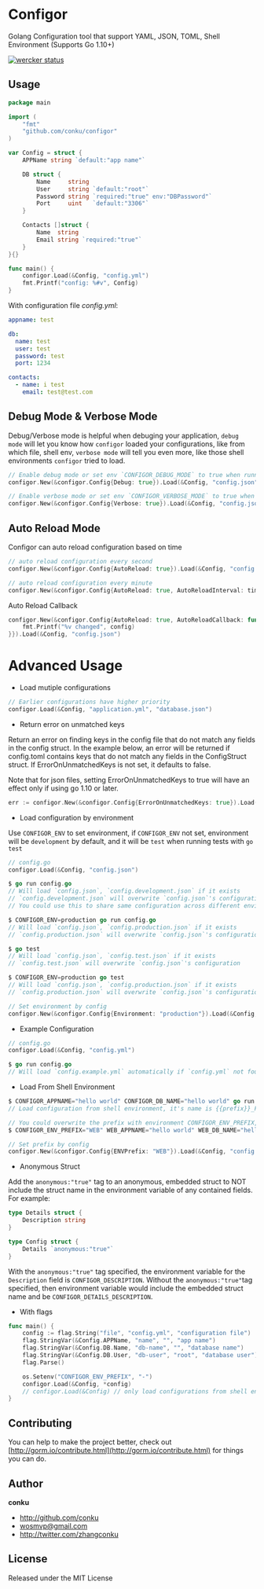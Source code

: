 # Configor

Golang Configuration tool that support YAML, JSON, TOML, Shell Environment (Supports Go 1.10+)

[![wercker status](https://app.wercker.com/status/9ebd3684ff8998501af5aac38a79a380/s/master 'wercker status')](https://app.wercker.com/project/byKey/9ebd3684ff8998501af5aac38a79a380)

## Usage

```go
package main

import (
	"fmt"
	"github.com/conku/configor"
)

var Config = struct {
	APPName string `default:"app name"`

	DB struct {
		Name     string
		User     string `default:"root"`
		Password string `required:"true" env:"DBPassword"`
		Port     uint   `default:"3306"`
	}

	Contacts []struct {
		Name  string
		Email string `required:"true"`
	}
}{}

func main() {
	configor.Load(&Config, "config.yml")
	fmt.Printf("config: %#v", Config)
}
```

With configuration file _config.yml_:

```yaml
appname: test

db:
  name: test
  user: test
  password: test
  port: 1234

contacts:
  - name: i test
    email: test@test.com
```

## Debug Mode & Verbose Mode

Debug/Verbose mode is helpful when debuging your application, `debug mode` will let you know how `configor` loaded your configurations, like from which file, shell env, `verbose mode` will tell you even more, like those shell environments `configor` tried to load.

```go
// Enable debug mode or set env `CONFIGOR_DEBUG_MODE` to true when running your application
configor.New(&configor.Config{Debug: true}).Load(&Config, "config.json")

// Enable verbose mode or set env `CONFIGOR_VERBOSE_MODE` to true when running your application
configor.New(&configor.Config{Verbose: true}).Load(&Config, "config.json")
```

## Auto Reload Mode

Configor can auto reload configuration based on time

```go
// auto reload configuration every second
configor.New(&configor.Config{AutoReload: true}).Load(&Config, "config.json")

// auto reload configuration every minute
configor.New(&configor.Config{AutoReload: true, AutoReloadInterval: time.Minute}).Load(&Config, "config.json")
```

Auto Reload Callback

```go
configor.New(&configor.Config{AutoReload: true, AutoReloadCallback: func(config interface{}) {
    fmt.Printf("%v changed", config)
}}).Load(&Config, "config.json")
```

# Advanced Usage

- Load mutiple configurations

```go
// Earlier configurations have higher priority
configor.Load(&Config, "application.yml", "database.json")
```

- Return error on unmatched keys

Return an error on finding keys in the config file that do not match any fields in the config struct.
In the example below, an error will be returned if config.toml contains keys that do not match any fields in the ConfigStruct struct.
If ErrorOnUnmatchedKeys is not set, it defaults to false.

Note that for json files, setting ErrorOnUnmatchedKeys to true will have an effect only if using go 1.10 or later.

```go
err := configor.New(&configor.Config{ErrorOnUnmatchedKeys: true}).Load(&ConfigStruct, "config.toml")
```

- Load configuration by environment

Use `CONFIGOR_ENV` to set environment, if `CONFIGOR_ENV` not set, environment will be `development` by default, and it will be `test` when running tests with `go test`

```go
// config.go
configor.Load(&Config, "config.json")

$ go run config.go
// Will load `config.json`, `config.development.json` if it exists
// `config.development.json` will overwrite `config.json`'s configuration
// You could use this to share same configuration across different environments

$ CONFIGOR_ENV=production go run config.go
// Will load `config.json`, `config.production.json` if it exists
// `config.production.json` will overwrite `config.json`'s configuration

$ go test
// Will load `config.json`, `config.test.json` if it exists
// `config.test.json` will overwrite `config.json`'s configuration

$ CONFIGOR_ENV=production go test
// Will load `config.json`, `config.production.json` if it exists
// `config.production.json` will overwrite `config.json`'s configuration
```

```go
// Set environment by config
configor.New(&configor.Config{Environment: "production"}).Load(&Config, "config.json")
```

- Example Configuration

```go
// config.go
configor.Load(&Config, "config.yml")

$ go run config.go
// Will load `config.example.yml` automatically if `config.yml` not found and print warning message
```

- Load From Shell Environment

```go
$ CONFIGOR_APPNAME="hello world" CONFIGOR_DB_NAME="hello world" go run config.go
// Load configuration from shell environment, it's name is {{prefix}}_FieldName
```

```go
// You could overwrite the prefix with environment CONFIGOR_ENV_PREFIX, for example:
$ CONFIGOR_ENV_PREFIX="WEB" WEB_APPNAME="hello world" WEB_DB_NAME="hello world" go run config.go

// Set prefix by config
configor.New(&configor.Config{ENVPrefix: "WEB"}).Load(&Config, "config.json")
```

- Anonymous Struct

Add the `anonymous:"true"` tag to an anonymous, embedded struct to NOT include the struct name in the environment
variable of any contained fields. For example:

```go
type Details struct {
	Description string
}

type Config struct {
	Details `anonymous:"true"`
}
```

With the `anonymous:"true"` tag specified, the environment variable for the `Description` field is `CONFIGOR_DESCRIPTION`.
Without the `anonymous:"true"`tag specified, then environment variable would include the embedded struct name and be `CONFIGOR_DETAILS_DESCRIPTION`.

- With flags

```go
func main() {
	config := flag.String("file", "config.yml", "configuration file")
	flag.StringVar(&Config.APPName, "name", "", "app name")
	flag.StringVar(&Config.DB.Name, "db-name", "", "database name")
	flag.StringVar(&Config.DB.User, "db-user", "root", "database user")
	flag.Parse()

	os.Setenv("CONFIGOR_ENV_PREFIX", "-")
	configor.Load(&Config, *config)
	// configor.Load(&Config) // only load configurations from shell env & flag
}
```

## Contributing

You can help to make the project better, check out [http://gorm.io/contribute.html](http://gorm.io/contribute.html) for things you can do.

## Author

**conku**

- <http://github.com/conku>
- <wosmvp@gmail.com>
- <http://twitter.com/zhangconku>

## License

Released under the MIT License
